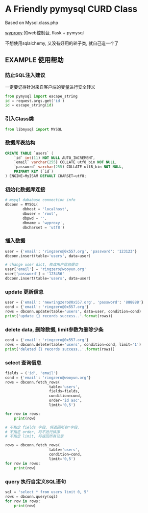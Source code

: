 # A Friendly pymysql CURD Class
Based on Mysql.class.php   

[wyproxy](https://github.com/ring04h/wyproxy) 的web控制台, flask + pymysql    
   
不想使用sqlalchemy, 又没有好用的轮子类, 就自己造一个了   
   
## EXAMPLE 使用帮助
### 防止SQL注入建议
一定要记得针对来自客户端的变量进行安全转义   
```python
from pymysql import escape_string
id = request.args.get('id')
id = escape_string(id)
```
   
### 引入Class类
```python
from libmysql import MYSQL
```

### 数据库表结构   
   
```sql
CREATE TABLE `users` (
    `id` int(11) NOT NULL AUTO_INCREMENT,
    `email` varchar(255) COLLATE utf8_bin NOT NULL,
    `password` varchar(255) COLLATE utf8_bin NOT NULL,
    PRIMARY KEY (`id`)
) ENGINE=MyISAM DEFAULT CHARSET=utf8;
```

### 初始化数据库连接
```python
# msyql dababase connection info
dbconn = MYSQL(
        dbhost = 'localhost', 
        dbuser = 'root', 
        dbpwd = '', 
        dbname = 'wyproxy', 
        dbcharset = 'utf8')
```

### 插入数据
```python
user = {'email': 'ringzero@0x557.org', 'password': '123123'}
dbconn.insert(table='users', data=user)

# change user dict, 修改用户信息提交
user['email'] = 'ringzero@wooyun.org'
user['password'] = '123456'
dbconn.insert(table='users', data=user)
```

### update 更新信息 
```python
user = {'email': 'newringzero@0x557.org', 'password': '888888'}
cond = {'email': 'ringzero@0x557.org'}
rows = dbconn.update(table='users', data=user, condition=cond)
print('update {} records success..'.format(rows))
```

### delete data, 删除数据, limit参数为删除少条
```python
cond = {'email': 'ringzero@0x557.org'}
rows = dbconn.delete(table='users', condition=cond, limit='1')
print('deleted {} records success..'.format(rows))
```

### select 查询信息
```python
fields = ('id', 'email')
cond = {'email': 'ringzero@wooyun.org'}
rows = dbconn.fetch_rows(
                    table='users', 
                    fields=fields, 
                    condition=cond, 
                    order='id asc', 
                    limit='0,5')

for row in rows:
    print(row)

# 不指定 fields 字段, 将返回所有*字段, 
# 不指定 order, 将不进行排序
# 不指定 limit, 将返回所有记录

rows = dbconn.fetch_rows(
                    table='users', 
                    condition=cond,
                    limit='0,5')
for row in rows:
    print(row)
```

### query 执行自定义SQL语句
```python
sql = 'select * from users limit 0, 5'
rows = dbconn.query(sql)
for row in rows:
    print(row)
```